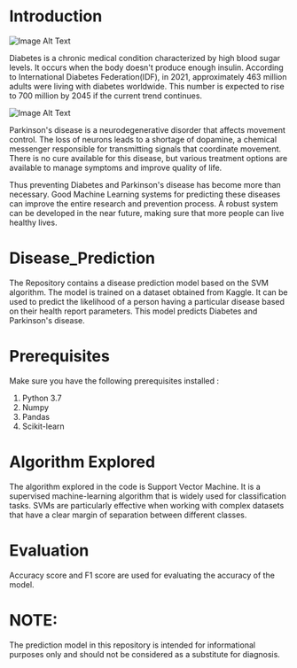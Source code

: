 # Introduction
![Image Alt Text](https://media.istockphoto.com/id/1272421423/vector/tiny-doctor-insert-sample-with-blood-into-digital-glucose-meter-to-control-diabetes-sickness.jpg?s=170667a&w=0&k=20&c=6GyC6wwx8CFoU0K4-9XMARhszSfs1LutZfREoW7ZOiE=)

Diabetes is a chronic medical condition characterized by high blood sugar levels. It occurs when the body doesn't produce enough insulin.
According to International Diabetes Federation(IDF), in 2021, approximately 463 million adults were living with diabetes worldwide. This number is expected to rise to 700 million by 2045 if the current trend continues. 

![Image Alt Text](https://media.istockphoto.com/id/1307564901/vector/parkinson-disease-cartoon.jpg?s=612x612&w=0&k=20&c=V6UuTbYcqSzYV7wMZnIfWMnJat2KHh7YloQZi1MUBXw=)

Parkinson's disease is a neurodegenerative disorder that affects movement control. The loss of neurons leads to a shortage of dopamine, a chemical messenger responsible for transmitting signals that coordinate movement. There is no cure available for this disease, but various treatment options are available to manage symptoms and improve quality of life.

Thus preventing Diabetes and Parkinson's disease has become more than necessary. Good Machine Learning systems for predicting these diseases can improve the entire research and prevention process. A robust system can be developed in the near future, making sure that more people can live healthy lives.

# Disease_Prediction
The Repository contains a disease prediction model based on the SVM algorithm. The model is trained on a dataset obtained from Kaggle. It can be used to predict the likelihood of a person having a particular disease based on their health report parameters.
This model predicts Diabetes and Parkinson's disease.

# Prerequisites
Make sure you have the following prerequisites installed :
  1. Python 3.7
  2. Numpy
  3. Pandas
  4. Scikit-learn

# Algorithm Explored
The algorithm explored in the code is Support Vector Machine. It is a supervised machine-learning algorithm that is widely used for classification tasks. SVMs are particularly effective when working with complex datasets that have a clear margin of separation between different classes.

# Evaluation
Accuracy score and F1 score are used for evaluating the accuracy of the model.

# NOTE: 
The prediction model in this repository is intended for informational purposes only and should not be considered as a substitute for diagnosis.
